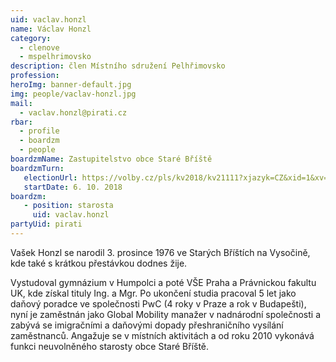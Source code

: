 ```yaml
---
uid: vaclav.honzl
name: Václav Honzl
category:
  - clenove
  - mspelhrimovsko
description: člen Místního sdružení Pelhřimovsko
profession:
heroImg: banner-default.jpg
img: people/vaclav-honzl.jpg
mail:
  - vaclav.honzl@pirati.cz
rbar:
  - profile
  - boardzm
  - people
boardzmName: Zastupitelstvo obce Staré Bříště
boardzmTurn:
   electionUrl: https://volby.cz/pls/kv2018/kv21111?xjazyk=CZ&xid=1&xv=23&xdz=1&xnumnuts=6103&xobec=561843&xstrana=0
   startDate: 6. 10. 2018
boardzm:
   - position: starosta
     uid: vaclav.honzl
partyUid: pirati
---
```


Vašek Honzl se narodil 3. prosince 1976 ve Starých Bříštích na Vysočině, kde také s krátkou přestávkou dodnes žije.

Vystudoval gymnázium v Humpolci a poté VŠE Praha a Právnickou fakultu UK, kde získal tituly Ing. a Mgr. Po ukončení studia pracoval 5 let jako daňový poradce ve společnosti PwC (4 roky v Praze a rok v Budapešti), nyní je zaměstnán jako Global Mobility manažer v nadnárodní společnosti a zabývá se imigračními a daňovými dopady přeshraničního vysílání zaměstnanců. Angažuje se v místních aktivitách a od roku 2010 vykonává funkci neuvolněného starosty obce Staré Bříště.
